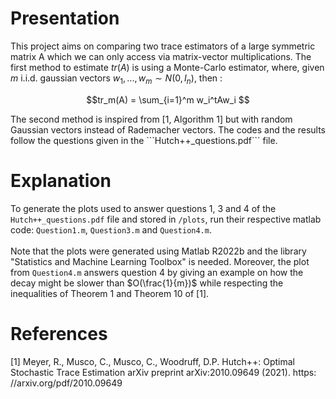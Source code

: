 # Presentation
This project aims on comparing two trace estimators of a large symmetric matrix A which we can only access via matrix-vector multiplications.
The first method to estimate $tr(A)$ is using a Monte-Carlo estimator, where, given $m$ i.i.d. gaussian vectors $w_1, ... , w_m \sim N(0,I_n)$,
then :<br />
<p align="center">
$$tr_m(A) = \sum_{i=1}^m w_i^tAw_i $$
</p>
The second method is inspired from [1, Algorithm 1] but with random Gaussian vectors instead of Rademacher vectors. The codes and the results follow the questions
given in the ```Hutch++_questions.pdf``` file.

# Explanation
To generate the plots used to answer questions 1, 3 and 4 of the ```Hutch++_questions.pdf``` file and stored in ```/plots```, run their respective matlab code: 
```Question1.m```, ```Question3.m``` and ```Question4.m```.<br /><br />
Note that the plots were generated using Matlab R2022b and the library "Statistics and Machine Learning Toolbox" is needed.
Moreover, the plot from ```Question4.m``` answers question 4 by giving an example on how the decay might be slower than $O(\frac{1}{m})$ while respecting the inequalities
of Theorem 1 and Theorem 10 of [1].

# References
[1] Meyer, R., Musco, C., Musco, C., Woodruff, D.P. Hutch++: Optimal
Stochastic Trace Estimation arXiv preprint arXiv:2010.09649 (2021). https:
//arxiv.org/pdf/2010.09649
